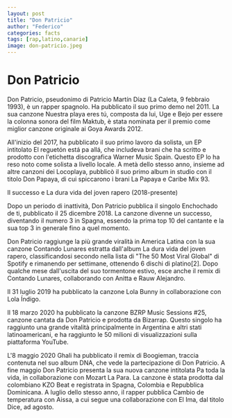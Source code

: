 ```yaml
---
layout: post
title: "Don Patricio"
author: "Federico"
categories: facts
tags: [rap,latino,canarie]
image: don-patricio.jpeg
---
```


# Don Patricio

Don Patricio, pseudonimo di Patricio Martín Díaz (La Caleta, 9 febbraio 1993), è un rapper spagnolo. 
Ha pubblicato il suo primo demo nel 2011. La sua canzone Nuestra playa eres tú, composta da lui, Uge e Bejo per essere la colonna sonora del film Maktub, è stata nominata per il premio come miglior canzone originale ai Goya Awards 2012. 


All'inizio del 2017, ha pubblicato il suo primo lavoro da solista, un EP intitolato El reguetón está pa allá, che includeva brani che ha scritto e prodotto con l'etichetta discografica Warner Music Spain. Questo EP lo ha reso noto come solista a livello locale. A metà dello stesso anno, insieme ad altre canzoni dei Locoplaya, pubblicò il suo primo album in studio con il titolo Don Papaya, di cui spiccarono i brani La Papaya e Caribe Mix 93. 


Il successo e La dura vida del joven rapero (2018-presente)

Dopo un periodo di inattività, Don Patricio pubblica il singolo Enchochado de ti, pubblicato il 25 dicembre 2018. La canzone divenne un successo, diventando il numero 3 in Spagna, essendo la prima top 10 del cantante e la sua top 3 in generale fino a quel momento.

Don Patricio raggiunge la più grande viralità in America Latina con la sua canzone Contando Lunares estratta dall'album La dura vida del joven rapero, classificandosi secondo nella lista di "The 50 Most Viral Global" di Spotify e rimanendo per settimane, ottenendo 6 dischi di platino[2]. Dopo qualche mese dall'uscita del suo tormentone estivo, esce anche il remix di Contando Lunares, collaborando con Anitta e Rauw Alejandro.

Il 31 luglio 2019 ha pubblicato la canzone Lola Bunny in collaborazione con Lola Índigo.

Il 18 marzo 2020 ha pubblicato la canzone BZRP Music Sessions #25, canzone cantata da Don Patricio e prodotta da Bizarrap. Questo singolo ha raggiunto una grande vitalità principalmente in Argentina e altri stati latinoamericani, e ha raggiunto le 50 milioni di visualizzazioni sulla piattaforma YouTube.

L'8 maggio 2020 Ghali ha pubblicato il remix di Boogieman, traccia contenuta nel suo album DNA, che vede la partecipazione di Don Patricio. A fine maggio Don Patricio presenta la sua nuova canzone intitolata Pa toda la vida, in collaborazione con Mozart La Para. La canzone è stata prodotta dal colombiano KZO Beat e registrata in Spagna, Colombia e Repubblica Dominicana. A luglio dello stesso anno, il rapper pubblica Cambio de temperatura con Aissa, a cui segue una collaborazione con El Ima, dal titolo Dice, ad agosto. 

